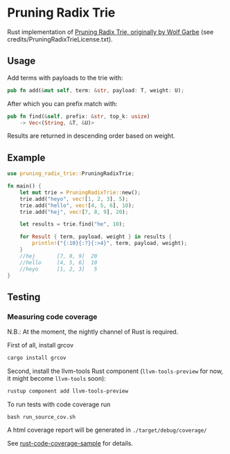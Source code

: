 # Pruning Radix Trie
Rust implementation of [Pruning Radix Trie, originally by Wolf Garbe](https://github.com/wolfgarbe/PruningRadixTrie) (see credits/PruningRadixTrieLicense.txt).

## Usage
Add terms with payloads to the trie with:
```rust
pub fn add(&mut self, term: &str, payload: T, weight: U);
```
After which you can prefix match with:
```rust
pub fn find(&self, prefix: &str, top_k: usize) 
    -> Vec<(String, &T, &U)>
```
Results are returned in descending order based on weight.

## Example
```rust
use pruning_radix_trie::PruningRadixTrie;

fn main() {
    let mut trie = PruningRadixTrie::new();
    trie.add("heyo", vec![1, 2, 3], 5);
    trie.add("hello", vec![4, 5, 6], 10);
    trie.add("hej", vec![7, 8, 9], 20);

    let results = trie.find("he", 10);

    for Result { term, payload, weight } in results {
        println!("{:10}{:?}{:>4}", term, payload, weight);
    }
    //hej       [7, 8, 9]  20
    //hello     [4, 5, 6]  10
    //heyo      [1, 2, 3]   5
}
```
## Testing
### Measuring code coverage

N.B.: At the moment, the nightly channel of Rust is required.

First of all, install grcov
```sh
cargo install grcov
```

Second, install the llvm-tools Rust component (`llvm-tools-preview` for now, it might become `llvm-tools` soon):
```sh
rustup component add llvm-tools-preview
```
To run tests with code coverage run
```
bash run_source_cov.sh
```
A html coverage report will be generated in `./target/debug/coverage/`

See [rust-code-coverage-sample](https://github.com/marco-c/rust-code-coverage-sample) for details.